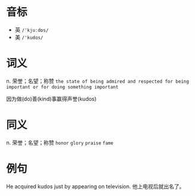 # 音标

- 英 `/'kjuːdɒs/`
- 美 `/'kudɑs/`

# 词义

n. 荣誉；名望；称赞
`the state of being admired and respected for being important or for doing something important`



因为做(do)善(kind)事赢得声誉(kudos)

# 同义

n. 荣誉；名望；称赞
`honor` `glory` `praise` `fame`

# 例句

He acquired kudos just by appearing on television.
他上电视后就出名了。


